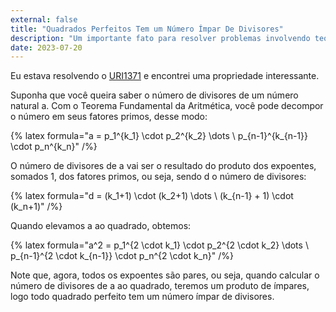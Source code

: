 ```yaml
---
external: false
title: "Quadrados Perfeitos Tem um Número Ímpar De Divisores"
description: "Um importante fato para resolver problemas involvendo teoria dos números."
date: 2023-07-20
---
```


Eu estava resolvendo o [URI1371](https://www.urionlinejudge.com.br/judge/en/problems/view/1371) e encontrei uma propriedade interessante.

Suponha que você queira saber o número de divisores de um número natural a. Com o Teorema Fundamental da Aritmética, você pode decompor o número em seus fatores primos, desse modo:

{% latex formula="a = p_1^{k_1} \\cdot p_2^{k_2} \\dots \\ p_{n-1}^{k_{n-1}} \\cdot p_n^{k_n}" /%}

O número de divisores de a vai ser o resultado do produto dos expoentes, somados 1, dos fatores primos, ou seja, sendo d o número de divisores:

{% latex formula="d = (k_1+1) \\cdot (k_2+1) \\dots \\ (k_{n-1} + 1) \\cdot (k_n+1)" /%}

Quando elevamos a ao quadrado, obtemos:

{% latex formula="a^2 = p_1^{2 \\cdot k_1} \\cdot p_2^{2 \\cdot k_2} \\dots \\ p_{n-1}^{2 \\cdot k_{n-1}} \\cdot p_n^{2 \\cdot k_n}" /%}

Note que, agora, todos os expoentes são pares, ou seja, quando calcular o número de divisores de a ao quadrado, teremos um produto de ímpares, logo todo quadrado perfeito tem um número ímpar de divisores.
